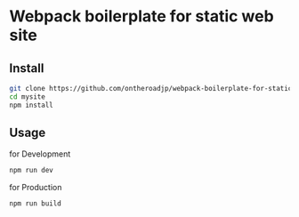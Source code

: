 # Webpack boilerplate for static web site

## Install
```bash
git clone https://github.com/ontheroadjp/webpack-boilerplate-for-static-website.git mysite
cd mysite
npm install
```
## Usage
for Development
```bash
npm run dev
```

for Production
```bash
npm run build
```
